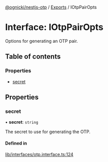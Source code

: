 [@ognicki/nestjs-otp](../README.md) / [Exports](../modules.md) / IOtpPairOpts

# Interface: IOtpPairOpts

Options for generating an OTP pair.

## Table of contents

### Properties

- [secret](IOtpPairOpts.md#secret)

## Properties

### secret

• **secret**: `string`

The secret to use for generating the OTP.

#### Defined in

[lib/interfaces/otp.interface.ts:124](https://github.com/mwognicki/nestjs-otp/blob/60cf302/lib/interfaces/otp.interface.ts#L124)
